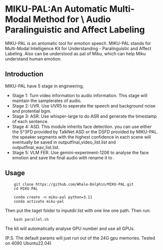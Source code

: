 # MIKU-PAL:An Automatic Multi-Modal Method for \\ Audio Paralinguistic and Affect Labeling

MIKU-PAL is an antomatic tool for emotion speech. MIKU-PAL stands for Multi-Modal Intelligence Kit for Understanding - Paralinguistic and Affect Labeling. Also can be understood as pal of Miku, which can help Miku understand human emotion.

## Introduction

MIKU-PAL have 5 stage in engineering,

- Stage 1: Turn video information to audio information. This stage will maintain the samplerates of audio.
- Stage 2: UVR. Use UVR5 to seperate the speech and background noise and protential bgm.
- Stage 3: ASR. Use whisper-large to do ASR and generate the timestamp of each sentence.
- Stage 4: ASD. This module inherits face detection. you can use either the S^3FD provided by TalkNet ASD or the DSFD provided by MIKU-PAL. the speaker segments with the highest confidence in each scene will eventually be saved in outputfinal_video_list.list and outputfinal_wav_list.list.
- Stage 5: VLM FER. Use gemini-experiment-1206 to analyse the face emotion and save the final audio with rename it to <Emotion><Text>.

## Usage

```
    git clone https://github.com/Whale-Dolphin/MIKU-PAL.git
    cd MIKU-PAL
```

```
    conda create -n miku-pal python=3.11
    conda activate miku-pal
```

Then put the taget folder to inputdir.list with one line one path. Then run:
```
    bash parallel.sh
```
The kit will automatically analyse GPU number and use all GPUs.

(P.S. The default params will just run out of the 24G gpu memories. Tested on 4090 Ubuntu22.04)